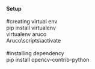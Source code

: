 <b>Setup</b> </br></br>
#creating virtual env </br>
pip install virtualenv </br>
virtualenv aruco </br>
Aruco\scripts\activate </br></br>
 #installing dependency</br>
pip install opencv-contrib-python
